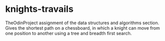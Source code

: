 # knights-travails

TheOdinProject assignment of the data structures and algorithms section. Gives the shortest path on a chessboard, in which a knight can move from one position to another using a tree and breadth first search.

